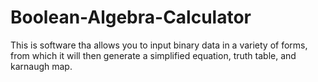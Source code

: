 # Boolean-Algebra-Calculator

This is software tha allows you to input binary data in a variety of forms, from which it will then generate a simplified equation, truth table, and karnaugh map.
